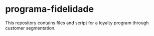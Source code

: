 # programa-fidelidade
This repository contains files and script for a loyalty program through customer segmentation.
